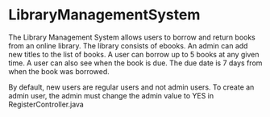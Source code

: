 # LibraryManagementSystem

The Library Management System allows users to borrow and return books from an online library. The library consists of ebooks. An admin can add new titles to the list of books. A user can borrow up to 5 books at any given time. A user can also see when the book is due. The due date is 7 days from when the book was borrowed. 

By default, new users are regular users and not admin users. To create an admin user, the admin must change the admin value to YES in RegisterController.java

